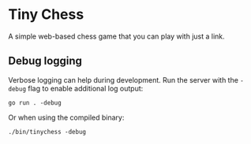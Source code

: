 # Tiny Chess

A simple web-based chess game that you can play with just a link.

## Debug logging

Verbose logging can help during development. Run the server with the
`-debug` flag to enable additional log output:

```
go run . -debug
```

Or when using the compiled binary:

```
./bin/tinychess -debug
```
